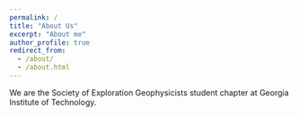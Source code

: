 ```yaml
---
permalink: /
title: "About Us"
excerpt: "About me"
author_profile: true
redirect_from: 
  - /about/
  - /about.html
---
```


We are the Society of Exploration Geophysicists student chapter at Georgia Institute of Technology.
